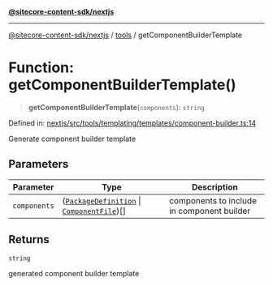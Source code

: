 [**@sitecore-content-sdk/nextjs**](../../README.md)

***

[@sitecore-content-sdk/nextjs](../../README.md) / [tools](../README.md) / getComponentBuilderTemplate

# Function: getComponentBuilderTemplate()

> **getComponentBuilderTemplate**(`components`): `string`

Defined in: [nextjs/src/tools/templating/templates/component-builder.ts:14](https://github.com/Sitecore/xmc-jss-dev/blob/24bfb351cb3f21ca109885aec5c8f4d4d5e46084/packages/nextjs/src/tools/templating/templates/component-builder.ts#L14)

Generate component builder template

## Parameters

| Parameter | Type | Description |
| ------ | ------ | ------ |
| `components` | ([`PackageDefinition`](../interfaces/PackageDefinition.md) \| [`ComponentFile`](../interfaces/ComponentFile.md))[] | components to include in component builder |

## Returns

`string`

generated component builder template
